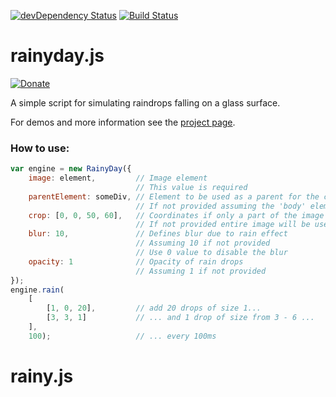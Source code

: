 [![devDependency Status](https://david-dm.org/maroslaw/rainyday.js/dev-status.png)](https://david-dm.org/maroslaw/rainyday.js#info=devDependencies)
[![Build Status](https://travis-ci.org/maroslaw/rainyday.js.png)](https://travis-ci.org/maroslaw/rainyday.js)

# rainyday.js

[![Donate](https://www.paypalobjects.com/en_US/i/btn/btn_donate_LG.gif)](https://www.paypal.com/cgi-bin/webscr?cmd=_s-xclick&hosted_button_id=XWP2SR3FLGE6C)

A simple script for simulating raindrops falling on a glass surface.

For demos and more information see the [project page](http://maroslaw.github.io/rainyday.js/).

### How to use:

```js
var engine = new RainyDay({
    image: element,         // Image element
                            // This value is required
    parentElement: someDiv, // Element to be used as a parent for the canvas
                            // If not provided assuming the 'body' element
    crop: [0, 0, 50, 60],   // Coordinates if only a part of the image should be used
                            // If not provided entire image will be used
    blur: 10,               // Defines blur due to rain effect
                            // Assuming 10 if not provided
                            // Use 0 value to disable the blur
    opacity: 1              // Opacity of rain drops
                            // Assuming 1 if not provided
});
engine.rain(
    [
        [1, 0, 20],         // add 20 drops of size 1...
        [3, 3, 1]           // ... and 1 drop of size from 3 - 6 ...
    ],                       
    100);                   // ... every 100ms
```
# rainy.js
